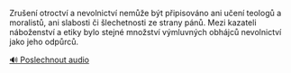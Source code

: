 
Zrušení otroctví a nevolnictví nemůže být připisováno ani učení teologů a moralistů, ani slabosti či šlechetnosti ze strany pánů. Mezi kazateli náboženství a etiky bylo stejné množství výmluvných obhájců nevolnictví jako jeho odpůrců.

[🔊 Poslechnout audio](/data/7-paragraphs/audio/chapter_114/para_001-Zruen-otroctv-a-nevolnictv-neme-bt-pipisov.mp3)
